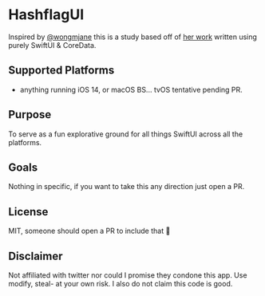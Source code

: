 # HashflagUI
Inspired by [@wongmjane](https://twitter.com/wongmjane) this is a study based off of [her work](https://wongmjane.com/hashflag-browser) written using purely SwiftUI & CoreData.

## Supported Platforms
- anything running iOS 14, or macOS BS... tvOS tentative pending PR.

## Purpose
To serve as a fun explorative ground for all things SwiftUI across all the platforms.

## Goals
Nothing in specific, if you want to take this any direction just open a PR.

## License
MIT, someone should open a PR to include that :eyes:

## Disclaimer
Not affiliated with twitter nor could I promise they condone this app. Use modify, steal- at your own risk. I also do not claim this code is good.
